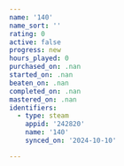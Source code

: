 ```yaml
---
name: '140'
name_sort: ''
rating: 0
active: false
progress: new
hours_played: 0
purchased_on: .nan
started_on: .nan
beaten_on: .nan
completed_on: .nan
mastered_on: .nan
identifiers:
  - type: steam
    appid: '242820'
    name: '140'
    synced_on: '2024-10-10'

---
```

